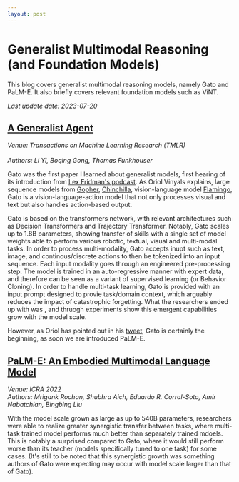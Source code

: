 ```yaml
---
layout: post
---
```


# Generalist Multimodal Reasoning (and Foundation Models)

This blog covers generalist multimodal reasoning models, namely Gato and PaLM-E. It also briefly covers relevant foundation models such as ViNT.

*Last update date: 2023-07-20*

## [A Generalist Agent](https://openreview.net/forum?id=1ikK0kHjvj)

*Venue: Transactions on Machine Learning Research (TMLR)*<br>  
*Authors: Li Yi, Boqing Gong, Thomas Funkhouser* <br>

Gato was the first paper I learned about generalist models, first hearing of its introduction from [Lex Fridman's podcast](https://www.youtube.com/watch?v=aGBLRlLe7X8). As Oriol Vinyals explains, large sequence models from [Gopher](https://arxiv.org/abs/2112.11446), [Chinchilla](https://arxiv.org/abs/2203.15556), vision-language model [Flamingo](https://arxiv.org/abs/2204.14198), Gato is a vision-language-action model that not only processes visual and text but also handles action-based output.

Gato is based on the transformers network, with relevant architectures such as Decision Transformers and Trajectory Transformer. Notably, Gato scales up to 1.8B parameters, showing transfer of skills with a single set of model weights able to perform various robotic, textual, visual and multi-modal tasks. In order to process multi-modality, Gato accepts inupt such as text, image, and continous/discrete actions to then be tokenized into an input sequence. Each input modality goes through an engineered pre-processing step. The model is trained in an auto-regressive manner with expert data, and therefore can be seen as a variant of supervised learning (or Behavior Cloning). In order to handle multi-task learning, Gato is provided with an input prompt designed to provie task/domain context, which arguably reduces the impact of catastrophic forgetting. What the researchers ended up with was , and thruogh experiments show this emergent capabilities grow with the model scale.

However, as Oriol has pointed out in his [tweet](https://twitter.com/OriolVinyalsML/status/1529892826099724306), Gato is certainly the beginning, as soon we are introduced PaLM-E.

## [PaLM-E: An Embodied Multimodal Language Model](https://palm-e.github.io/assets/palm-e.pdf)
*Venue: ICRA 2022*<br>
*Authors: Mrigank Rochan, Shubhra Aich, Eduardo R. Corral-Soto, Amir Nabatchian, Bingbing Liu* <br>

With the model scale grown as large as up to 540B parameters, researchers were able to realize greater synergistic transfer between tasks, where multi-task trained model performs much better than separately trained mdoels. This is notably a surprised compared to Gato, where it would still perform worse than its teacher (models specifically tuned to one task) for some cases. (It's still to be noted that this synergistic growth was something authors of Gato were expecting may occur with model scale larger than that of Gato).
<!-- 
More recently, the idea has extended to robotic navigation, and I breifly explain the work of ViNT in this post as well.

## [ViNT: A Foundation Model for Visual Navigation](https://arxiv.org/abs/2306.14846)
*Venue: arXiv*<br>
*Authors: Dhruv Shah†, Ajay Sridhar†, Nitish Dashora†,
Kyle Stachowicz, Kevin Black, Noriaki Hirose, Sergey Levine* <br>
 -->

